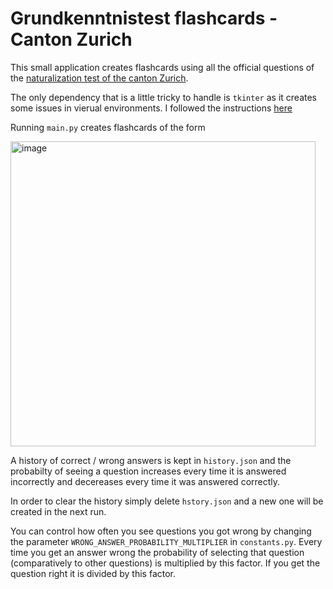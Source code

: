 # Grundkenntnistest flashcards - Canton Zurich

This small application creates flashcards using all the official questions of the [naturalization test of the canton Zurich](https://www.zh.ch/de/migration-integration/einbuergerung/grundkenntnistest.html).

The only dependency that is a little tricky to handle is `tkinter` as it creates some issues in vierual environments. I followed the instructions [here](https://dev.to/xshapira/using-tkinter-with-pyenv-a-simple-two-step-guide-hh5)

Running `main.py` creates flashcards of the form

<img width="488" alt="image" src="https://github.com/user-attachments/assets/5e9cec9a-65b9-4c74-8990-614cb17892c6">

A history of correct / wrong answers is kept in `history.json` and the probabilty of seeing a question increases every time it is answered incorrectly and decereases every time it was answered correctly.

In order to clear the history simply delete `hstory.json` and a new one will be created in the next run.

You can control how often you see questions you got wrong by changing the parameter `WRONG_ANSWER_PROBABILITY_MULTIPLIER` in `constants.py`. Every time you get an answer wrong the probability of selecting that question (comparatively to other questions) is multiplied by this factor. If you get the question right it is divided by this factor.



